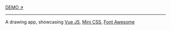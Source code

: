 [DEMO :arrow_upper_right:](https://aeter.github.io/vraw/)

---

A drawing app, showcasing [Vue JS](https://vuejs.org/), [Mini CSS](https://minicss.org/), [Font Awesome](https://fontawesome.com)
